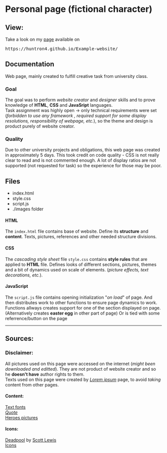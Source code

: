 # Personal page (fictional character)
## View: 
Take a look on my [page](https://huntron4.github.io/Example-website/)  available on 
<pre>https://huntron4.github.io/Example-website/</pre>

## Documentation
Web page, mainly created to fulfill creative task from university class. 
### Goal
The goal was to perform *website creator* and *designer* skills and to prove knowledge of **HTML**, **CSS** and **JavaSript** languages.  
Task assignment was highly open -> only technical requirements were set (*forbidden to use any framework , required support for  some display resolutions, responsibility of webpage, etc.*), so the theme and design is product purely of website creator.

### Quality 
Due to other university projects and obligations, this web page was created in approximately 5 days. This took credit on code quality - CSS is not really clear to read and is not commented enough. A lot of display ratios are not supported (not requested for task) so the experience for those may be poor. 

## Files
- index.html
- style.css 
- script.js 
- ./images folder

#### HTML
The `index.html` file contains base of website. Define its **structure** and **content**. Texts, pictures, references and other needed structure divisions.

#### CSS
The *cascading style sheet* file  `style.css` contains **style rules** that are applied to **HTML** file. Defines looks of different sections, pictures, themes and a bit of dynamics used on scale of elements. (*picture effects, text decorations, etc.*).

#### JavaScript
The `script.js` file contains opening initialization "*on load*" of page. And then distributes work to other functions to ensure page dynamics to work. Functions allways creates support for one of the section displayed on page. (Alternatively creates **easter egg** in other part of page) Or is tied with some referrence/button on the page


---
## Sources:
### Disclaimer:
All pictures used on this page were accessed on the internet (*might been downloaded and editted*). They are not product of website creator and so he **doesn't have** author rights to them.  
Texts used on this page were created by *[Lorem ipsum](https://www.lipsum.com/)* page, to avoid *taking* content from other pages.

#### Content:
<a href="https://fonts.google.com/"> Text fonts</a>  
<a href="https://www.reddit.com/r/deadpool/comments/1enr96i/fav_deadpool_quote/">*Quote*</a>  
<a href="https://xmenmovies.fandom.com/wiki/X-Force"> Heroes pictures</a>   



#### Icons:
 <a href="https://iconscout.com/icons/deadpool" class="text-underline font-size-sm" target="_blank">Deadpool</a> by <a href="https://iconscout.com/contributors/iconifyit" class="text-underline font-size-sm" target="_blank">Scott Lewis</a>    
 <a href="https://favpng.com/" class="text-underline font-size-sm" target="_blank">Icons</a>  
